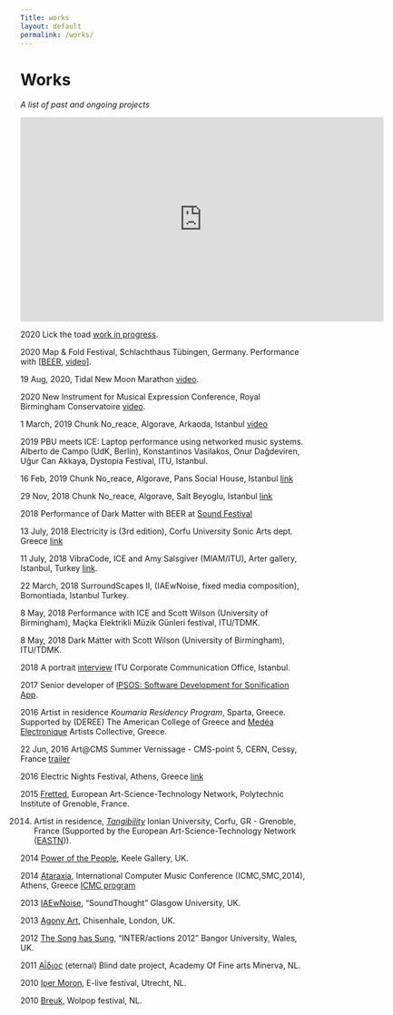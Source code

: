 ```yaml
---
Title: works
layout: default
permalink: /works/
---
```


# Works

_A list of past and ongoing projects_

<iframe src="https://player.vimeo.com/video/395138259" width="640" height="360" frameborder="0" allow="autoplay; fullscreen" allowfullscreen></iframe>

2020 Lick the toad [work in progress](https://konvas.github.io/lick-the-toad/).

2020	Map & Fold Festival, Schlachthaus Tübingen, Germany. Performance with [[BEER](https://www.birmingham.ac.uk/facilities/ea-studios/research/beer.aspx), [video](https://www.youtube.com/watch?v=tn0N1R2Ej3Y&list=PLiCZTYIqSUAb4gVwlbsaXl9bKT-V3xRoG&index=3&t=437s)].

19 Aug, 2020, Tidal New Moon Marathon [video](https://www.youtube.com/watch?v=qBU_bkPHt-I&list=PLiCZTYIqSUAb4gVwlbsaXl9bKT-V3xRoG&index=6&t=1258s).

2020 New Instrument for Musical Expression Conference, Royal Birmingham Conservatoire [video](https://www.youtube.com/watch?v=4C8E559Pc30&list=PLiCZTYIqSUAb4gVwlbsaXl9bKT-V3xRoG&index=1&t=197s).

1 March, 2019 Chunk No_reace, Algorave, Arkaoda, Istanbul [video](https://player.vimeo.com/video/395138259)

2019 PBU meets ICE: Laptop performance using networked music systems. Alberto de Campo (UdK, Berlin), Konstantinos Vasilakos, Onur Dağdeviren, Uğur Can Akkaya, Dystopia Festival, ITU, Istanbul.

16 Feb, 2019 Chunk No_reace, Algorave, Pans Social House, Istanbul [link](https://www.facebook.com/events/338124093462507/)

29 Nov, 2018 Chunk No_reace, Algorave, Salt Beyoglu, Istanbul [link](https://saltonline.org/tr/1906/uzun-perembe-kasm-2018?agenda)

2018 Performance of Dark Matter with BEER at [Sound Festival](https://sound-scotland.co.uk)

13 July, 2018 Electricity is (3rd edition), Corfu University Sonic Arts dept. Greece [link](https://music.ionio.gr/sonicarts/events/live-electronics/)

11 July, 2018 VibraCode, ICE and Amy Salsgiver (MIAM/ITU), Arter gallery, Istanbul, Turkey [link](https://www.miam.itu.edu.tr/en/2018/06/22/arter-miam-18-summer-events/).

22 March, 2018 SurroundScapes II, (IAEwNoise, fixed media composition), Bomontiada, Istanbul Turkey.

8 May, 2018 Performance with ICE and Scott Wilson (University of Birmingham), Maçka Elektrikli Müzik Günleri festival, ITU/TDMK.

8 May, 2018 Dark Matter with Scott Wilson (University of Birmingham), ITU/TDMK.

2018 A portrait [interview](https://www.youtube.com/watch?v=BgZCTDp0wrc) ITU Corporate Communication Office, Istanbul.

2017 Senior developer of [IPSOS: Software Development for Sonification App](http://ipsos.web.cern.ch/).

2016 Artist in residence _Koumaria Residency Program_, Sparta, Greece. Supported by (DEREE) The American College of Greece and [Medéa Electronique](http://medeaelectronique.com/koumaria/) Artists Collective, Greece.

22 Jun, 2016 Art@CMS Summer Vernissage - CMS-point 5, CERN, Cessy, France [trailer](https://www.youtube.com/watch?v=U2aDudtCiY4&t=2s)

2016 Electric Nights Festival, Athens, Greece [link](http://www.medeaelectronique.com/electricnights/electric-nights-2016/)

2015 [Fretted](http://www.eastn.eu/EASTNPiece/fretted), European Art-Science-Technology Network, Polytechnic Institute of Grenoble, France.

2014. Artist in residence, [_Tangibility_](https://vimeo.com/album/2920585) Ionian University, Corfu, GR - Grenoble, France (Supported by the European Art-Science-Technology Network ([EASTN](http://www.eastn.eu))).

2014 [Power of the People](https://konstantinosvasilakos.wordpress.com/sounds/pop/), Keele Gallery, UK.

2014 [Ataraxia](https://vimeo.com/87510975), International Computer Music Conference (ICMC,SMC,2014), Athens, Greece [ICMC program](http://www.jonweinel.com/Programmes/ICMC_prog_2014.pdf)

2013 [IAEwNoise](http://www.soundthought.co.uk/journal2014/konstantinos-vasilakos-live-coding/), “SoundThought” Glasgow University, UK.

2013 [Agony Art](https://vimeo.com/77957125), Chisenhale, London, UK.

2012 [The Song has Sung](https://konstantinosvasilakos.wordpress.com/sounds/hapticgestural-interface-investigations-with-a-wiimote/), “INTER/actions 2012” Bangor University, Wales, UK.

2011 [Αΐδιος](https://vimeo.com/151815740) (eternal) Blind date project, Academy Of Fine arts Minerva, NL.

2010 [Iper Moron](https://vimeo.com/98139897), E-live festival, Utrecht, NL.

2010 [Breuk](https://vimeo.com/15463687), Wolpop festival, NL.




